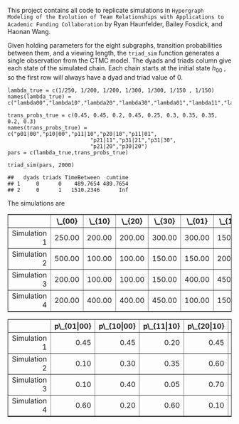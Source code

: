 This project contains all code to replicate simulations in
`Hypergraph Modeling of the Evolution of Team Relationships with Applications to Academic Funding Collaboration`
by Ryan Haunfelder, Bailey Fosdick, and Haonan Wang.

Given holding parameters for the eight subgraphs, transition
probabilities between them, and a viewing length, the `triad_sim`
function generates a single observation from the CTMC model. The dyads
and triads column give each state of the simulated chain. Each chain
starts at the initial state
*h*<sub>00</sub>
, so the first row will always have a dyad and triad value of 0.

    lambda_true = c(1/250, 1/200, 1/200, 1/300, 1/300, 1/150 , 1/150)
    names(lambda_true) = c("lambda00","lambda10","lambda20","lambda30","lambda01","lambda11","lambda21")

    trans_probs_true = c(0.45, 0.45, 0.2, 0.45, 0.25, 0.3, 0.35, 0.35, 0.2, 0.3)
    names(trans_probs_true) = c("p01|00","p10|00","p11|10","p20|10","p11|01",
                              "p21|11","p31|21","p31|30",
                              "p21|20","p30|20")
    pars = c(lambda_true,trans_probs_true)

    triad_sim(pars, 2000)

    ##   dyads triads TimeBetween  cumtime
    ## 1     0      0    489.7654 489.7654
    ## 2     0      1   1510.2346      Inf

The simulations are

<!-- html table generated in R 3.4.1 by xtable 1.8-2 package -->
<!-- Sun Oct 22 19:06:45 2017 -->
<table border="1">
<tr>
<th>
</th>
<th>
\_{00}
</th>
<th>
\_{10}
</th>
<th>
\_{20}
</th>
<th>
\_{30}
</th>
<th>
\_{01}
</th>
<th>
\_{11}
</th>
<th>
\_{21}
</th>
</tr>
<tr>
<td align="right">
Simulation 1
</td>
<td align="right">
250.00
</td>
<td align="right">
200.00
</td>
<td align="right">
200.00
</td>
<td align="right">
300.00
</td>
<td align="right">
300.00
</td>
<td align="right">
150.00
</td>
<td align="right">
150.00
</td>
</tr>
<tr>
<td align="right">
Simulation 2
</td>
<td align="right">
500.00
</td>
<td align="right">
100.00
</td>
<td align="right">
100.00
</td>
<td align="right">
150.00
</td>
<td align="right">
150.00
</td>
<td align="right">
200.00
</td>
<td align="right">
200.00
</td>
</tr>
<tr>
<td align="right">
Simulation 3
</td>
<td align="right">
200.00
</td>
<td align="right">
100.00
</td>
<td align="right">
100.00
</td>
<td align="right">
150.00
</td>
<td align="right">
400.00
</td>
<td align="right">
450.00
</td>
<td align="right">
450.00
</td>
</tr>
<tr>
<td align="right">
Simulation 4
</td>
<td align="right">
200.00
</td>
<td align="right">
400.00
</td>
<td align="right">
400.00
</td>
<td align="right">
450.00
</td>
<td align="right">
100.00
</td>
<td align="right">
150.00
</td>
<td align="right">
150.00
</td>
</tr>
</table>
<!-- html table generated in R 3.4.1 by xtable 1.8-2 package -->
<!-- Sun Oct 22 19:06:46 2017 -->
<table border="1">
<tr>
<th>
</th>
<th>
p\_{01|00}
</th>
<th>
p\_{10|00}
</th>
<th>
p\_{11|10}
</th>
<th>
p\_{20|10}
</th>
<th>
p\_{11|01}
</th>
<th>
p\_{21|11}
</th>
<th>
p\_{31|21}
</th>
<th>
p\_{31|30}
</th>
<th>
p\_{21|20}
</th>
<th>
p\_{30|20}
</th>
</tr>
<tr>
<td align="right">
Simulation 1
</td>
<td align="right">
0.45
</td>
<td align="right">
0.45
</td>
<td align="right">
0.20
</td>
<td align="right">
0.45
</td>
<td align="right">
0.25
</td>
<td align="right">
0.30
</td>
<td align="right">
0.35
</td>
<td align="right">
0.35
</td>
<td align="right">
0.20
</td>
<td align="right">
0.30
</td>
</tr>
<tr>
<td align="right">
Simulation 2
</td>
<td align="right">
0.10
</td>
<td align="right">
0.30
</td>
<td align="right">
0.35
</td>
<td align="right">
0.60
</td>
<td align="right">
0.90
</td>
<td align="right">
0.90
</td>
<td align="right">
0.80
</td>
<td align="right">
0.80
</td>
<td align="right">
0.25
</td>
<td align="right">
0.65
</td>
</tr>
<tr>
<td align="right">
Simulation 3
</td>
<td align="right">
0.10
</td>
<td align="right">
0.40
</td>
<td align="right">
0.05
</td>
<td align="right">
0.70
</td>
<td align="right">
0.50
</td>
<td align="right">
0.50
</td>
<td align="right">
0.50
</td>
<td align="right">
0.80
</td>
<td align="right">
0.05
</td>
<td align="right">
0.75
</td>
</tr>
<tr>
<td align="right">
Simulation 4
</td>
<td align="right">
0.60
</td>
<td align="right">
0.20
</td>
<td align="right">
0.60
</td>
<td align="right">
0.10
</td>
<td align="right">
0.70
</td>
<td align="right">
0.70
</td>
<td align="right">
0.70
</td>
<td align="right">
0.60
</td>
<td align="right">
0.50
</td>
<td align="right">
0.40
</td>
</tr>
</table>
